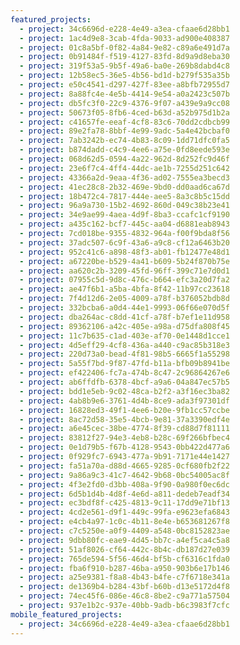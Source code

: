 ```yaml
---
featured_projects:
  - project: 34c6696d-e228-4e49-a3ea-cfaae6d28bb1
  - project: 1ac4d9e8-3cab-4fda-9033-ad900e408387
  - project: 01c8a5bf-0f82-4a84-9e82-c89a6e491d7a
  - project: 0b91484f-f519-4127-83fd-8d9a9d8eba30
  - project: 319f53a5-9b5f-49a6-ba0e-269b8dabd4c8
  - project: 12b58ec5-36e5-4b56-bd1d-b279f535a35b
  - project: e50c4541-d297-427f-83ee-a8bfb72955d7
  - project: 8a88fc4e-4e5b-4414-9e54-a0a2423c507b
  - project: db5fc3f0-22c9-4376-9f07-a439e9a9cc08
  - project: 50673f05-8fb6-4ced-b63d-a52b975d1b2a
  - project: c41657fe-eeaf-4cf8-83c6-70dd2cdbcb99
  - project: 89e2fa78-8bbf-4e99-9adc-5a4e42bcbaf0
  - project: 7ab3242b-ec74-4b83-8c09-1dd71dfc0fa5
  - project: b874dadd-c4c9-4ee6-a75e-0fd8eede593e
  - project: 068d62d5-0594-4a22-962d-8d252fc9d46f
  - project: 23e6f7c4-4ff4-44dc-ae1b-7255d251c642
  - project: 43366a2d-9eaa-4f36-ad02-7555ea3becd3
  - project: 41ec28c8-2b32-469e-9bd0-dd0aad6ca67d
  - project: 18b472c4-7817-444e-aee5-8a3c8b5c15dd
  - project: 96a9a730-15b2-4692-860d-049c38b23e41
  - project: 34e9ae99-4aea-4d9f-8ba3-ccafc1cf9190
  - project: a435c162-bcf7-445c-aa04-d6881eab8943
  - project: 7cd018be-9355-4832-964a-f00f9bda8f56
  - project: 37adc507-6c9f-43a6-a9c8-cf12a6463b20
  - project: 952c41c6-a898-48f3-ab01-fb12477e48d1
  - project: a67220be-b529-4a41-b609-5b24f870b75e
  - project: aa620c2b-3209-45fd-96ff-399c71e7d0d1
  - project: 07955c5d-9d8c-476c-b664-efc3a20d7fa2
  - project: ae47f6b1-a5ba-4bfa-8f42-11b97cc23618
  - project: 7f4d12d6-2e05-4009-a78f-b376052bdb8d
  - project: 332bcba6-a0d4-44e1-9993-06f66e070d5f
  - project: dba264ac-c8dd-41cf-a78f-b7ef1e11d958
  - project: 89362106-a42c-405e-a98a-d75dfa808f45
  - project: 11c7b635-c1ad-403e-af70-0e1448d1cce1
  - project: 4d5eff29-4cf8-436a-a440-c9ac85b318e3
  - project: 220d73a0-bead-4f81-98b5-6665f1a55298
  - project: 5a55f7bd-9f87-47fd-b11a-bfb09b8941be
  - project: ef422406-fc7a-474b-8c47-2c96864267e6
  - project: ab6ffdfb-6378-4bcf-a9a6-04a847ec57b5
  - project: bdd1e5eb-9c02-48ca-b2f2-a3f16ec3ba82
  - project: 4ab8b9e6-3761-4d4b-8ce9-ada3f97301df
  - project: 16828ed3-49f1-4ee6-b20e-9fb1cc57ccbe
  - project: 8ac72d58-35e5-4bcb-9e81-37a3390edf4e
  - project: a6e45cec-38be-4774-8f39-cd88d7f81111
  - project: 83812f27-94e3-4eb8-b28c-69f266bfbec4
  - project: 0e1d79b5-f67b-4128-9543-0bb422d477a6
  - project: 0f929fc7-6943-477a-9b91-7171e44e1427
  - project: fa51a70a-d88d-4665-9285-0cf680fb2f22
  - project: 9a86a9c3-41c7-4642-9b68-0bc54005ac8f
  - project: 4f3e2fd0-d3bb-408a-9f90-0a980f0ec6dc
  - project: 6d5b1d4b-4d8f-4e6d-a811-dedeb7eadf34
  - project: ec3bdf8f-c425-4813-9c11-17dd9e71bf13
  - project: 4cd2e561-d9f1-449c-99fa-e9623efa6843
  - project: e4cb4a97-1c0c-4b11-8e4e-b653681267f8
  - project: c7c5250e-a0f9-4409-a548-0bc8152823ae
  - project: 9dbb80fc-eae9-4d45-bb7c-a4ef5ca4c5a8
  - project: 51af8026-cf64-442c-8b4c-db187d27e039
  - project: 765de594-5f56-46d4-bf5b-cf6316c1fda0
  - project: fba6f910-b287-46ba-a950-903b6e17b146
  - project: a25e9381-f8a8-4b43-b4fe-c7f6718e341a
  - project: de1369b4-b284-43bf-b60b-d13e5172d4f8
  - project: 74ec45f6-086e-46c8-8be2-c9a771a57504
  - project: 937e1b2c-937e-40bb-9adb-b6c3983f7cfc
mobile_featured_projects:
  - project: 34c6696d-e228-4e49-a3ea-cfaae6d28bb1
---
```

